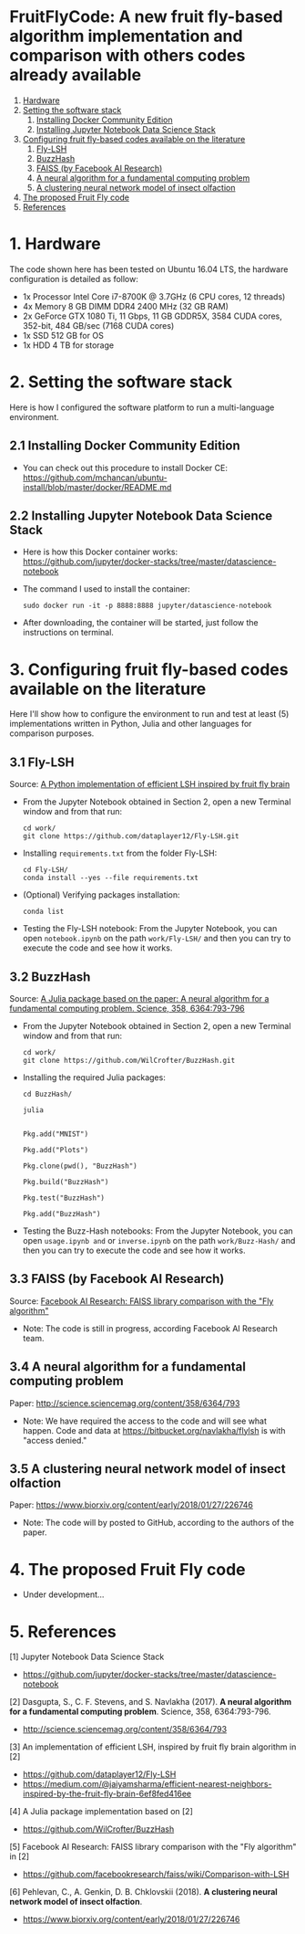 FruitFlyCode: A new fruit fly-based algorithm implementation and comparison  with others codes already available
================================================================================================================

1. [Hardware](#1-hardware)
2. [Setting the software stack](#2-setting-the-software-stack)
   1. [Installing Docker Community Edition](#21-installing-docker-community-edition)
   2. [Installing Jupyter Notebook Data Science Stack](#22-Installing-Jupyter-Notebook-Data-Science-Stack)
3. [Configuring fruit fly-based codes available on the literature](#3-Configuring-fruit-fly-based-codes-available-on-the-literature)
   1. [Fly-LSH](#31-Fly-LSH)
   2. [BuzzHash](#32-BuzzHash)
   3. [FAISS (by Facebook AI Research)](#33-FAISS-(by-Facebook-AI-Research))
   4. [A neural algorithm for a fundamental computing problem](#34-A-neural-algorithm-for-a-fundamental-computing-problem)
   5. [A clustering neural network model of insect olfaction](#35-A-clustering-neural-network-model-of-insect-olfaction)
4. [The proposed Fruit Fly code](#4-The-proposed-FruitFly-code)
5. [References](#5-references)

   
# 1. Hardware
The code shown here has been tested on Ubuntu 16.04 LTS, the hardware configuration is detailed as follow:
- 1x Processor Intel Core i7-8700K @ 3.7GHz (6 CPU cores, 12 threads)
- 4x Memory 8 GB DIMM DDR4 2400 MHz (32 GB RAM)
- 2x GeForce GTX 1080 Ti, 11 Gbps, 11 GB GDDR5X, 3584 CUDA cores, 352-bit, 484 GB/sec (7168 CUDA cores)
- 1x SSD 512 GB for OS
- 1x HDD 4 TB for storage


# 2. Setting the software stack
Here is how I configured the software platform to run a multi-language environment.

## 2.1 Installing Docker Community Edition

- You can check out this procedure to install Docker CE: https://github.com/mchancan/ubuntu-install/blob/master/docker/README.md

## 2.2 Installing Jupyter Notebook Data Science Stack

- Here is how this Docker container works: https://github.com/jupyter/docker-stacks/tree/master/datascience-notebook

- The command I used to install the container:

      sudo docker run -it -p 8888:8888 jupyter/datascience-notebook
- After downloading, the container will be started, just follow the instructions on terminal.



# 3. Configuring fruit fly-based codes available on the literature

Here I'll show how to configure the environment to run and test at least (5) implementations written in Python, Julia and other languages for comparison purposes.

## 3.1 Fly-LSH

Source: [A Python implementation of efficient LSH inspired by fruit fly brain](https://github.com/dataplayer12/Fly-LSH)

- From the Jupyter Notebook obtained in Section 2, open a new Terminal window and from that run:

      cd work/
      git clone https://github.com/dataplayer12/Fly-LSH.git

- Installing `requirements.txt` from the folder Fly-LSH:

      cd Fly-LSH/
      conda install --yes --file requirements.txt
- (Optional) Verifying packages installation:
      
      conda list
- Testing the Fly-LSH notebook: From the Jupyter Notebook, you can open `notebook.ipynb` on the path `work/Fly-LSH/` and then you can try to execute the code and see how it works.

## 3.2 BuzzHash

Source: [A Julia package based on the paper: A neural algorithm for a fundamental computing problem. Science, 358, 6364:793-796](https://github.com/WilCrofter/BuzzHash)

- From the Jupyter Notebook obtained in Section 2, open a new Terminal window and from that run:

      cd work/
      git clone https://github.com/WilCrofter/BuzzHash.git

- Installing the required Julia packages:

      cd BuzzHash/
      
      julia
      
      
      Pkg.add("MNIST")
      
      Pkg.add("Plots")
      
      Pkg.clone(pwd(), "BuzzHash")
      
      Pkg.build("BuzzHash")
      
      Pkg.test("BuzzHash")
      
      Pkg.add("BuzzHash")

- Testing the Buzz-Hash notebooks: From the Jupyter Notebook, you can open `usage.ipynb and` or `inverse.ipynb` on the path `work/Buzz-Hash/` and then you can try to execute the code and see how it works.

## 3.3 FAISS (by Facebook AI Research)

Source: [Facebook AI Research: FAISS library comparison with the "Fly algorithm"](https://github.com/facebookresearch/faiss/wiki/Comparison-with-LSH)

- Note: The code is still in progress, according Facebook AI Research team.

## 3.4 A neural algorithm for a fundamental computing problem

Paper: http://science.sciencemag.org/content/358/6364/793

- Note: We have required the access to the code and will see what happen. Code and data at https://bitbucket.org/navlakha/flylsh is with "access denied." 

## 3.5 A clustering neural network model of insect olfaction

Paper: https://www.biorxiv.org/content/early/2018/01/27/226746

- Note: The code will by posted to GitHub, according to the authors of the paper.



# 4. The proposed Fruit Fly code

- Under development...



# 5. References

[1] Jupyter Notebook Data Science Stack
- https://github.com/jupyter/docker-stacks/tree/master/datascience-notebook

[2] Dasgupta, S., C. F. Stevens, and S. Navlakha (2017). **A neural algorithm for a fundamental computing problem**. Science, 358, 6364:793-796.
- http://science.sciencemag.org/content/358/6364/793

[3] An implementation of efficient LSH, inspired by fruit fly brain algorithm in [2]
- https://github.com/dataplayer12/Fly-LSH
- https://medium.com/@jaiyamsharma/efficient-nearest-neighbors-inspired-by-the-fruit-fly-brain-6ef8fed416ee

[4] A Julia package implementation based on [2]
- https://github.com/WilCrofter/BuzzHash

[5] Facebook AI Research: FAISS library comparison with the "Fly algorithm" in [2]
- https://github.com/facebookresearch/faiss/wiki/Comparison-with-LSH

[6] Pehlevan, C., A. Genkin, D. B. Chklovskii (2018). **A clustering neural network model of insect olfaction**.
- https://www.biorxiv.org/content/early/2018/01/27/226746
